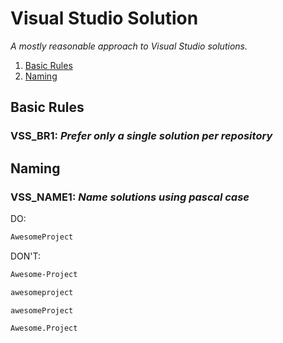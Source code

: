 # Visual Studio Solution

_A mostly reasonable approach to Visual Studio solutions._

1. [Basic Rules](#basic-rules)
1. [Naming](#naming)
## Basic Rules

### VSS_BR1: _Prefer only a single solution per repository_

## Naming

### VSS_NAME1: _Name solutions using pascal case_

DO:

```txt
AwesomeProject
```

DON'T:

```txt
Awesome-Project
```

```txt
awesomeproject
```

```txt
awesomeProject
```

```txt
Awesome.Project
```

